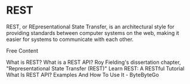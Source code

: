 # REST

REST, or REpresentational State Transfer, is an architectural style for providing standards between computer systems on the web, making it easier for systems to communicate with each other. 

<ResourceGroupTitle>Free Content</ResourceGroupTitle>

<BadgeLink colorScheme='yellow' badgeText='Read' href='https://www.codecademy.com/article/what-is-rest'>What is REST?</BadgeLink>
<BadgeLink colorScheme='yellow' badgeText='Read' href='https://www.redhat.com/en/topics/api/what-is-a-rest-api'>What is a REST API?</BadgeLink>
<BadgeLink colorScheme='yellow' badgeText='Read' href='https://www.ics.uci.edu/~fielding/pubs/dissertation/rest_arch_style.htm'>Roy Fielding's dissertation chapter, "Representational State Transfer (REST)"</BadgeLink>
<BadgeLink colorScheme='green' badgeText='Course' href='https://restapitutorial.com/'>Learn REST: A RESTful Tutorial</BadgeLink>
<BadgeLink colorScheme='green' badgeText='Course' href='https://www.youtube.com/watch?v=-mN3VyJuCjM'>What Is REST API? Examples And How To Use It - ByteByteGo</BadgeLink>

